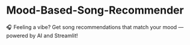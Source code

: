 # Mood-Based-Song-Recommender
🎧 Feeling a vibe? Get song recommendations that match your mood — powered by AI and Streamlit!
